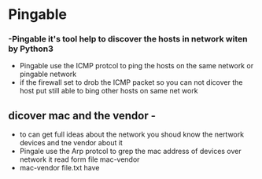 # Pingable
### -Pingable it's tool help to discover the hosts in network witen by Python3
* Pingable use the ICMP protcol to ping the hosts on the same network or pingable network
* if the firewall set to drob the ICMP packet so you can not dicover the host put still able to bing other hosts on same net work

## dicover mac and the vendor -
   - to can get full ideas about the network you shoud know the nertwork devices  and tne vendor about it
   - Pingale use the Arp protcol to grep the mac address of devices over network it read form file mac-vendor 
   - mac-vendor file.txt have 
